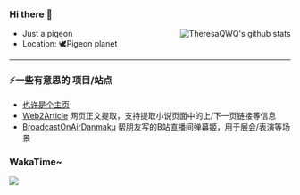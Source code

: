 ### Hi there 👋

<div>
<img align="right" src="https://github-readme-stats.vercel.app/api?username=TheresaQWQ&show_icons=true&title_color=fff&icon_color=87939A&text_color=CCC&bg_color=3C3F41" alt="TheresaQWQ's github stats"/>

- Just a pigeon
- Location: 🕊️Pigeon planet

---

<div>

### ⚡一些有意思的 项目/站点
- [也许是个主页](https://imoe.xyz)
- [Web2Article](https://github.com/TheresaQWQ/Web2Article) 网页正文提取，支持提取小说页面中的上/下一页链接等信息
- [BroadcastOnAirDanmaku](https://github.com/TheresaQWQ/BroadcastOnAirDanmaku) 帮朋友写的B站直播间弹幕姬，用于展会/表演等场景

</div>

<!--
**TheresaQWQ/TheresaQWQ** is a ✨ _special_ ✨ repository because its `README.md` (this file) appears on your GitHub profile.

Here are some ideas to get you started:

- 🔭 I’m currently working on ...
- 🌱 I’m currently learning ...
- 👯 I’m looking to collaborate on ...
- 🤔 I’m looking for help with ...
- 💬 Ask me about ...
- 📫 How to reach me: ...
- 😄 Pronouns: ...
- ⚡ Fun fact: ...
-->

### WakaTime~
<a href="https://wakatime.com"><img src="https://wakatime.com/share/@ed49b002-1a6c-4f7a-98a6-f8314896f1ef/5b811985-626f-4bc1-9104-f1efcecbbc37.png" /></a>
